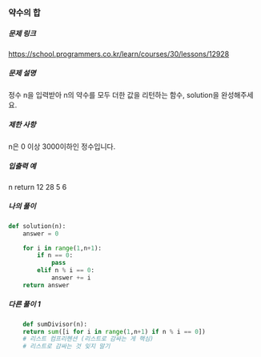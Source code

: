 ### 약수의 합


##### 문제 링크

https://school.programmers.co.kr/learn/courses/30/lessons/12928



##### 문제 설명

정수 n을 입력받아 n의 약수를 모두 더한 값을 리턴하는 함수, solution을 완성해주세요.


##### 제한 사항

n은 0 이상 3000이하인 정수입니다.


##### 입출력 예
n	return
12	28
5	6



##### 나의 풀이

```py
def solution(n):
    answer = 0

    for i in range(1,n+1):
        if n == 0:
            pass
        elif n % i == 0:
            answer += i
    return answer
```



##### 다른 풀이 1

```py
    def sumDivisor(n):
    return sum([i for i in range(1,n+1) if n % i == 0])
    # 리스트 컴프리헨션 (리스트로 감싸는 게 핵심)
    # 리스트로 감싸는 것 잊지 말기
```
